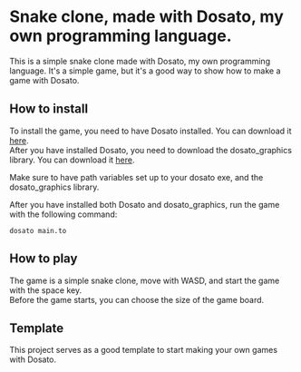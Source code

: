 # Snake clone, made with Dosato, my own programming language.

This is a simple snake clone made with Dosato, my own programming language. It's a simple game, but it's a good way to show how to make a game with Dosato.<br>

## How to install

To install the game, you need to have Dosato installed. You can download it [here](https://github.com/Robotnik08/cdosato).<br>
After you have installed Dosato, you need to download the dosato_graphics library. You can download it [here](https://github.com/Robotnik08/dosato_graphics_lib).<br>

Make sure to have path variables set up to your dosato exe, and the dosato_graphics library.<br>

After you have installed both Dosato and dosato_graphics, run the game with the following command:<br>
```
dosato main.to
```

## How to play

The game is a simple snake clone, move with WASD, and start the game with the space key. <br>
Before the game starts, you can choose the size of the game board. <br>

## Template

This project serves as a good template to start making your own games with Dosato. <br>